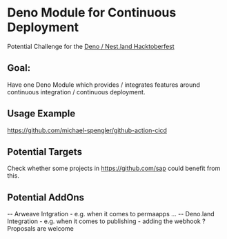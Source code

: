 # Deno Module for Continuous Deployment
Potential Challenge for the [Deno / Nest.land Hacktoberfest](https://organize.mlh.io/participants/events/5363-nest-land-hacktoberfest-online-meetup-with-ryan-dahl-sam-williams-and-michael-spengler) 

## Goal: 
Have one Deno Module which provides / integrates features around continuous integration / continuous deployment.

## Usage Example
https://github.com/michael-spengler/github-action-cicd

## Potential Targets 
Check whether some projects in https://github.com/sap could benefit from this.

## Potential AddOns
-- Arweave Intgration - e.g. when it comes to permaapps ...
-- Deno.land Integration - e.g. when it comes to publishing - adding the webhook ?
Proposals are welcome


